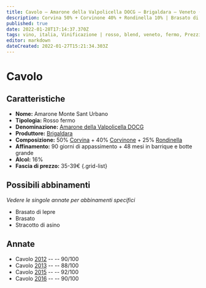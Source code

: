 ```yaml
---
title: Cavolo – Amarone della Valpolicella DOCG – Brigaldara – Veneto (IT) – 35-39€ – 3★-5★
description: Corvina 50% + Corvinone 40% + Rondinella 10% | Brasato di lepre – Brasato – Stracotto di asino
published: true
date: 2022-01-28T17:14:37.370Z
tags: vino, italia, Vinificazione | rosso, blend, veneto, fermo, Prezzi | 35-39€, corvina, rondinella, Brasato, corvinone, Brasato di lepre, Stracotto di asino
editor: markdown
dateCreated: 2022-01-27T15:21:34.303Z
---
```


# Cavolo

## Caratteristiche
- **Nome:** <span class="nome">Amarone Monte Sant Urbano</span>
- **Tipologia:** Rosso fermo
- **Denominazione:** <span class="denominazione">[Amarone della Valpolicella DOCG](/denominazioni/Italia/Veneto/DOCG/Amarone-della-Valpolicella)</span>
- **Produttore:** <span class="cantina">[Brigaldara](/produttori/Italia/Veneto/Brigaldara)</span> 
- **Composizione:** 50% [Corvina](/vitigni/Italia/bacca-nera/corvina) + 40% [Corvinone](/vitigni/Italia/bacca-nera/corvinone) + 25% [Rondinella](/vitigni/Italia/bacca-nera/rondinella)
- **Affinamento:** 90 giorni di appassimento + 48 mesi in barrique e botte grande
- **Alcol:** 16%
- **Fascia di prezzo:** 35-39€
{.grid-list}




## Possibili abbinamenti
*Vedere le singole annate per abbinamenti specifici*

- Brasato di lepre
- Brasato
- Stracotto di asino

## Annate
- Cavolo [2012](vini/Italia/Veneto/Brigaldara/Cavolo/2012) -- <span class="star-4"></span> -- 90/100
- Cavolo [2013](vini/Italia/Veneto/Brigaldara/Cavolo/2014) -- <span class="star-3"></span> -- 88/100
- Cavolo [2015](vini/Italia/Veneto/Brigaldara/Cavolo/2015) -- <span class="star-5"></span> -- 92/100
- Cavolo [2016](vini/Italia/Veneto/Brigaldara/Cavolo/2016) -- <span class="star-4"></span> -- 90/100